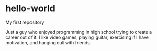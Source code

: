 # hello-world
My first repository 

Just a guy who enjoyed programming in high school trying to create a career out of it.
I like video games, playing guitar, exercising if I have motivation, and hanging out with friends.
